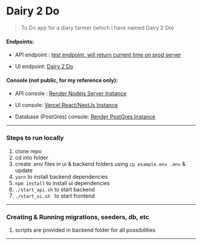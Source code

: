 # Dairy 2 Do

> To Do app for a diary farmer (which I have named Dairy 2 Do)

#### Endpoints:

- API endpoint : [test endpoint, will return current time on prod server](https://animall-api.onrender.com/test)

- UI endpoint: [Dairy 2 Do](https://animall-diary-farmer.vercel.app)

#### Console (not public, for my reference only):

- API console : [Render Nodejs Server Instance](https://dashboard.render.com/web/srv-cgohm8gu9tun42p4kpgg/logs)

- UI console: [Vercel React/NextJs Instance](https://vercel.com/souravendraofficial-gmailcom/animall-diary-farmer/logs?page=1&timeline=past30Minutes&startDate=1680941151675&endDate=1680942951675)
- Database (PostGres) console: [Render PostGres Instance](https://dashboard.render.com/d/dpg-cgnr0cgrddl9mmvloieg-a/logs)

---

### Steps to run locally

1. clone repo
2. cd into folder
3. create .env files in ui & backend folders using `cp example.env .env` & update
4. `yarn` to install backend dependencies
5. `npm install` to install ui dependencies
6. `./start_api.sh` to start backend
7. `./start_ui.sh ` to start frontend

---

### Creating & Running migrations, seeders, db, etc

1. scripts are provided in backend folder for all possibilities

---

